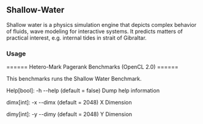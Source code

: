 ## Shallow-Water
Shallow water is a physics simulation engine that depicts complex
 behavior of fluids, wave modeling for interactive systems. It predicts
 matters of practical interest, e.g. internal tides in strait of Gibraltar.

### Usage
====== Hetero-Mark Pagerank Benchmarks (OpenCL 2.0) ======

This benchmarks runs the Shallow Water Benchmark.

Help[bool]: -h --help (default = false)
  Dump help information

dimx[int]: -x --dimx (default = 2048)
  X Dimension

dimy[int]: -y --dimy (default = 2048)
  Y Dimension
